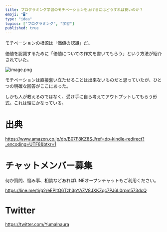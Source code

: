 ```yaml
---
title: プログラミング学習のモチベーションを上げるにはどうすれば良いのか？ 
emoji: "🖥"
type: "idea"
topics: ["プログラミング", "学習"]
published: true
---
```


モチベーションの根源は「価値の認識」だ。

価値を認識するために「価値についての作文を書いてもらう」という方法が紹介されていた。


![image.png](https://qiita-image-store.s3.ap-northeast-1.amazonaws.com/0/89618/30990156-29d1-caf6-601b-d794e9790f22.png)


モチベーションは直接奮い立たせることは出来ないものだと思っていたが、ひとつの明確な回答がここにあった。

しかも人が教えるのではなく、受け手に自ら考えてアウトプットしてもらう形式。これは理にかなっている。

# 出典

https://www.amazon.co.jp/dp/B07F8KZ8SJ/ref=dp-kindle-redirect?_encoding=UTF8&btkr=1



<!-- Update From Qiita API -->

# チャットメンバー募集


何か質問、悩み事、相談などあればLINEオープンチャットもご利用ください。

https://line.me/ti/g2/eEPltQ6Tzh3pYAZV8JXKZqc7PJ6L0rpm573dcQ





# Twitter


https://twitter.com/YumaInaura


<!-- Update From Qiita API -->


